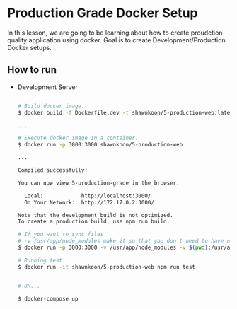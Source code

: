 # Production Grade Docker Setup

In this lesson, we are going to be learning about how to create proudction quality application using docker. Goal is to create Development/Production Docker setups.

## How to run

- Development Server

    ```bash

    # Build docker image.
    $ docker build -f Dockerfile.dev -t shawnkoon/5-production-web:latest .

    ...

    # Execute docker image in a container.
    $ docker run -p 3000:3000 shawnkoon/5-production-web

    ...

    Compiled successfully!

    You can now view 5-production-grade in the browser.

      Local:            http://localhost:3000/
      On Your Network:  http://172.17.0.2:3000/

    Note that the development build is not optimized.
    To create a production build, use npm run build.

    # If you want to sync files
    # -v /usr/app/node_modules make it so that you don't need to have node_modules locally.
    $ docker run -p 3000:3000 -v /usr/app/node_modules -v $(pwd):/usr/app shawnkoon/5-production-web

    # Running test
    $ docker run -it shawnkoon/5-production-web npm run test


    # OR...

    $ docker-compose up

    ```
